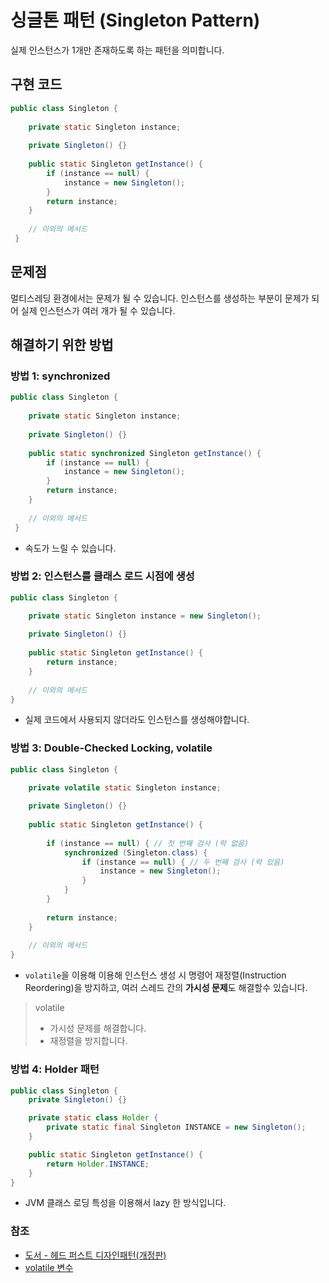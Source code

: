 # 싱글톤 패턴 (Singleton Pattern)

실제 인스턴스가 1개만 존재하도록 하는 패턴을 의미합니다.

## 구현 코드

```java
public class Singleton {
 
 	private static Singleton instance;
 
 	private Singleton() {}
 
 	public static Singleton getInstance() {
 		if (instance == null) {
 			instance = new Singleton();
 		}
 		return instance;
 	}
 
 	// 이외의 메서드
 }
```

## 문제점

멀티스레딩 환경에서는 문제가 될 수 있습니다.
인스턴스를 생성하는 부분이 문제가 되어 실제 인스턴스가 여러 개가 될 수 있습니다.

## 해결하기 위한 방법

### 방법 1: synchronized

```java
public class Singleton {
 
 	private static Singleton instance;
 
 	private Singleton() {}
 
 	public static synchronized Singleton getInstance() {
 		if (instance == null) {
 			instance = new Singleton();
 		}
 		return instance;
 	}
 
 	// 이외의 메서드
 }
```

- 속도가 느릴 수 있습니다.

### 방법 2: 인스턴스를 클래스 로드 시점에 생성

```java
public class Singleton {

 	private static Singleton instance = new Singleton();
 
 	private Singleton() {}
 
 	public static Singleton getInstance() {
 		return instance;
 	}
 
 	// 이외의 메서드
}
```

- 실제 코드에서 사용되지 않더라도 인스턴스를 생성해야합니다.

### 방법 3: Double-Checked Locking, volatile

```java
public class Singleton {

 	private volatile static Singleton instance;
 
 	private Singleton() {}
 
 	public static Singleton getInstance() {
 	
        if (instance == null) { // 첫 번째 검사 (락 없음)
            synchronized (Singleton.class) {
                if (instance == null) { // 두 번째 검사 (락 있음)
                    instance = new Singleton();
                }
            }
        }
 	
 		return instance;
 	}
 
 	// 이외의 메서드
}
```

- `volatile`을 이용해  이용해 인스턴스 생성 시 명령어 재정렬(Instruction Reordering)을 방지하고, 여러 스레드 간의 **가시성 문제**도 해결할수 있습니다.

> volatile
> - 가시성 문제를 해결합니다.
> - 재정렬을 방지합니다.

### 방법 4: Holder 패턴

```java
public class Singleton {
    private Singleton() {}

    private static class Holder {
        private static final Singleton INSTANCE = new Singleton();
    }

    public static Singleton getInstance() {
        return Holder.INSTANCE;
    }
}
```

- JVM 클래스 로딩 특성을 이용해서 lazy 한 방식입니다.

### 참조

- [도서 - 헤드 퍼스트 디자인패턴(개정판)](https://www.hanbit.co.kr/store/books/look.php?p_code=B6113501223)
- [volatile 변수](https://learn.microsoft.com/ko-kr/dotnet/csharp/language-reference/keywords/volatile)
